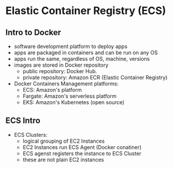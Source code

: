 # Elastic Container Registry (ECS)

## Intro to Docker
* software development platform to deploy apps
* apps are packaged in containers and can be run on any OS
* apps run the same, regardless of OS, machine, versions
* images are stored in Docker repository
	* public repository: Docker Hub.
	* private repository: Amazon ECR (Elastic Container Registry)
* Docker Containers Management platforms:
	* ECS: Amazon's platform
	* Fargate: Amazon's serverless platform
	* EKS: Amazon's Kubernetes (open source)

## ECS Intro
* ECS Clusters:
	* logical grouping of EC2 Instances
	* EC2 Instances run ECS Agent (Docker conatiner)
	* ECS agenst registers the instance to ECS Cluster
	* these are not plain EC2 instances
	 
